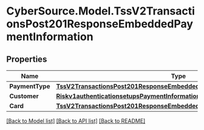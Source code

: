 # CyberSource.Model.TssV2TransactionsPost201ResponseEmbeddedPaymentInformation
## Properties

Name | Type | Description | Notes
------------ | ------------- | ------------- | -------------
**PaymentType** | [**TssV2TransactionsPost201ResponseEmbeddedPaymentInformationPaymentType**](TssV2TransactionsPost201ResponseEmbeddedPaymentInformationPaymentType.md) |  | [optional] 
**Customer** | [**Riskv1authenticationsetupsPaymentInformationCustomer**](Riskv1authenticationsetupsPaymentInformationCustomer.md) |  | [optional] 
**Card** | [**TssV2TransactionsPost201ResponseEmbeddedPaymentInformationCard**](TssV2TransactionsPost201ResponseEmbeddedPaymentInformationCard.md) |  | [optional] 

[[Back to Model list]](../README.md#documentation-for-models) [[Back to API list]](../README.md#documentation-for-api-endpoints) [[Back to README]](../README.md)

